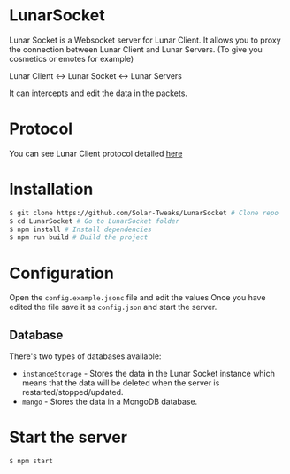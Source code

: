 # LunarSocket

Lunar Socket is a Websocket server for Lunar Client.
It allows you to proxy the connection between Lunar Client and Lunar Servers. (To give you cosmetics or emotes for example)

Lunar Client <-> Lunar Socket <-> Lunar Servers

It can intercepts and edit the data in the packets.

# Protocol

You can see Lunar Client protocol detailed [here](https://github.com/Solar-Tweaks/LunarSocket/blob/main/doc/protocol.md)

# Installation

```bash
$ git clone https://github.com/Solar-Tweaks/LunarSocket # Clone repo
$ cd LunarSocket # Go to LunarSocket folder
$ npm install # Install dependencies
$ npm run build # Build the project
```

# Configuration

Open the `config.example.jsonc` file and edit the values
Once you have edited the file save it as `config.json` and start the server.

## Database

There's two types of databases available:

- `instanceStorage` - Stores the data in the Lunar Socket instance which means that the data will be deleted when the server is restarted/stopped/updated.
- `mango` - Stores the data in a MongoDB database.

# Start the server

```bash
$ npm start
```
